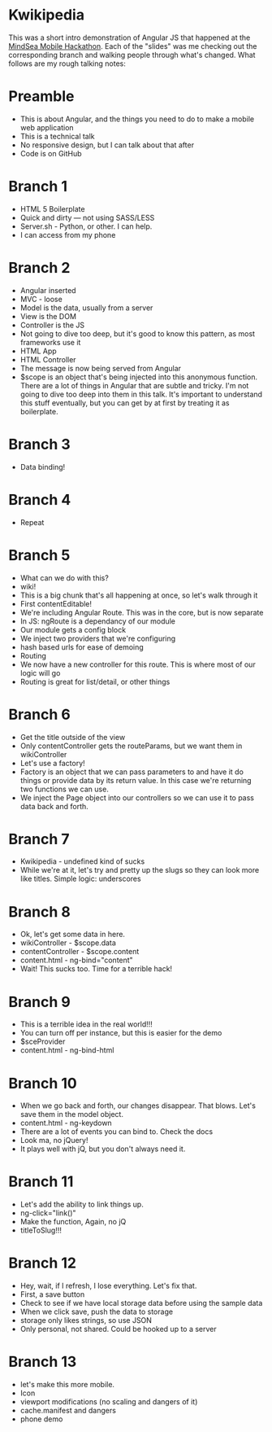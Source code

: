 
# Kwikipedia

This was a short intro demonstration of Angular JS that happened at the [MindSea Mobile Hackathon](http://mindsea.com/2013/10/22/mindsea-mobile-hackathon/). Each of the "slides" was me checking out the corresponding branch and walking people through what's changed. What follows are my rough talking notes:

# Preamble
* This is about Angular, and the things you need to do to make a mobile web application
* This is a technical talk
* No responsive design, but I can talk about that after
* Code is on GitHub

# Branch 1
* HTML 5 Boilerplate
* Quick and dirty — not using SASS/LESS
* Server.sh - Python, or other. I can help.
* I can access from my phone

# Branch 2
* Angular inserted
* MVC - loose
* Model is the data, usually from a server
* View is the DOM
* Controller is the JS
* Not going to dive too deep, but it's good to know this pattern, as most frameworks use it
* HTML App
* HTML Controller
* The message is now being served from Angular
* $scope is an object that's being injected into this anonymous function. There are a lot of things in Angular that are subtle and tricky. I'm not going to dive too deep into them in this talk. It's important to understand this stuff eventually, but you can get by at first by treating it as boilerplate.

# Branch 3
* Data binding!

# Branch 4
* Repeat

# Branch 5
* What can we do with this?
* wiki!
* This is a big chunk that's all happening at once, so let's walk through it
* First contentEditable!
* We're including Angular Route. This was in the core, but is now separate
* In JS: ngRoute is a dependancy of our module
* Our module gets a config block
* We inject two providers that we're configuring
* hash based urls for ease of demoing
* Routing
* We now have a new controller for this route. This is where most of our logic will go
* Routing is great for list/detail, or other things

# Branch 6
* Get the title outside of the view
* Only contentController gets the routeParams, but we want them in wikiController
* Let's use a factory!
* Factory is an object that we can pass parameters to and have it do things or provide data by its return value. In this case we're returning two functions we can use.
* We inject the Page object into our controllers so we can use it to pass data back and forth.

# Branch 7
* Kwikipedia - undefined kind of sucks
* While we're at it, let's try and pretty up the slugs so they can look more like titles. Simple logic: underscores

# Branch 8
* Ok, let's get some data in here.
* wikiController - $scope.data
* contentController - $scope.content
* content.html - ng-bind="content"
* Wait! This sucks too. Time for a terrible hack!

# Branch 9
* This is a terrible idea in the real world!!!
* You can turn off per instance, but this is easier for the demo
* $sceProvider
* content.html - ng-bind-html

# Branch 10
* When we go back and forth, our changes disappear. That blows. Let's save them in the model object.
* content.html - ng-keydown
* There are a lot of events you can bind to. Check the docs
* Look ma, no jQuery!
* It plays well with jQ, but you don't always need it.

# Branch 11
* Let's add the ability to link things up.
* ng-click="link()"
* Make the function, Again, no jQ
* titleToSlug!!!

# Branch 12
* Hey, wait, if I refresh, I lose everything. Let's fix that.
* First, a save button
* Check to see if we have local storage data before using the sample data
* When we click save, push the data to storage
* storage only likes strings, so use JSON
* Only personal, not shared. Could be hooked up to a server

# Branch 13
* let's make this more mobile.
* Icon
* viewport modifications (no scaling and dangers of it)
* cache.manifest and dangers
* phone demo

